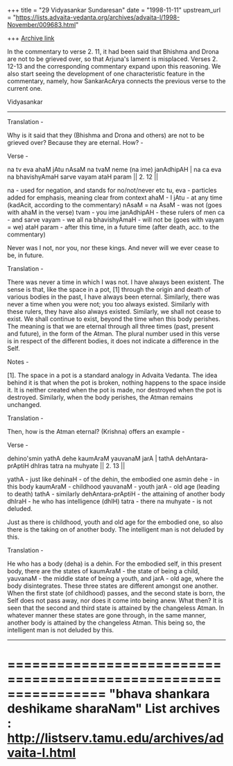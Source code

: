 +++
title = "29 Vidyasankar Sundaresan"
date = "1998-11-11"
upstream_url = "https://lists.advaita-vedanta.org/archives/advaita-l/1998-November/009683.html"

+++
[Archive link](https://lists.advaita-vedanta.org/archives/advaita-l/1998-November/009683.html)

In the commentary to verse 2. 11, it had been said that Bhishma and Drona
are not to be grieved over, so that Arjuna's lament is misplaced. Verses
2. 12-13 and the corresponding commentary expand upon this reasoning. We
also start seeing the development of one characteristic feature in the
commentary, namely, how SankarAcArya connects the previous verse to the
current one.

Vidyasankar

---------------------------------------------------------------------

Translation -

Why is it said that they (Bhishma and Drona and others) are not to be
grieved over? Because they are eternal. How? -

Verse -

na tv eva ahaM jAtu nAsaM na tvaM neme (na ime) janAdhipAH |
na ca eva na bhavishyAmaH sarve vayam ataH param || 2. 12 ||

na - used for negation, and stands for no/not/never etc
tu, eva - particles added for emphasis, meaning clear from context
ahaM - I
jAtu - at any time (kadAcit, according to the commentary)
nAsaM = na AsaM - was not (goes with ahaM in the verse)
tvam - you
ime janAdhipAH - these rulers of men
ca - and
sarve vayam - we all
na bhavishyAmaH - will not be (goes with vayam = we)
ataH param - after this time, in a future time (after death, acc. to
     the commentary)

Never was I not, nor you, nor these kings. And never will we ever cease to
be, in future.

Translation -

There was never a time in which I was not. I have always been existent.
The sense is that, like the space in a pot, [1] through the origin and
death of various bodies in the past, I have always been eternal.
Similarly, there was never a time when you were not; you too always
existed. Similarly with these rulers, they have also always existed.
Similarly, we shall not cease to exist. We shall continue to exist, beyond
the time when this body perishes. The meaning is that we are eternal
through all three times (past, present and future), in the form of the
Atman. The plural number used in this verse is in respect of the different
bodies, it does not indicate a difference in the Self.

Notes -

[1]. The space in a pot is a standard analogy in Advaita Vedanta. The idea
behind it is that when the pot is broken, nothing happens to the space
inside it. It is neither created when the pot is made, nor destroyed when
the pot is destroyed. Similarly, when the body perishes, the Atman remains
unchanged.

Translation -

Then, how is the Atman eternal? (Krishna) offers an example -

Verse -

dehino'smin yathA dehe kaumAraM yauvanaM jarA |
tathA dehAntara-prAptiH dhIras tatra na muhyate || 2. 13 ||

yathA - just like
dehinaH - of the dehin, the embodied one
asmin dehe - in this body
kaumAraM - childhood
yauvanaM - youth
jarA - old age (leading to death)
tathA - similarly
dehAntara-prAptiH - the attaining of another body
dhIraH - he who has intelligence (dhIH)
tatra - there
na muhyate - is not deluded.

Just as there is childhood, youth and old age for the embodied one, so
also there is the taking on of another body. The intelligent man is not
deluded by this.

Translation -

He who has a body (deha) is a dehin. For the embodied self, in this
present body, there are the states of kaumAraM - the state of being a
child, yauvanaM - the middle state of being a youth, and jarA - old age,
where the body disintegrates. These three states are different amongst one
another. When the first state (of childhood) passes, and the second state
is born, the Self does not pass away, nor does it come into being anew.
What then? It is seen that the second and third state is attained by the
changeless Atman. In whatever manner these states are gone through, in the
same manner, another body is attained by the changeless Atman. This being
so, the intelligent man is not deluded by this.

---------------------------------------------------------------------------

================================================================
"bhava shankara deshikame sharaNam"
List archives : http://listserv.tamu.edu/archives/advaita-l.html
================================================================

